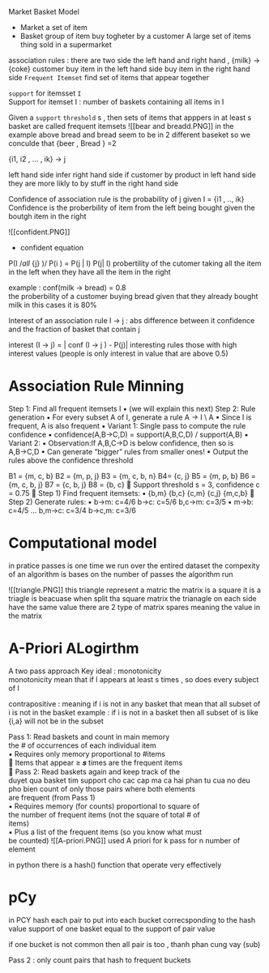 




Market Basket Model 
- Market a set of item 
- Basket group of item buy togheter by a customer 
A large set of items  
thing sold in a supermarket 


association rules : 
there are two side the left hand and right hand , 
{milk} ->  {coke}
customer buy item in the left hand side buy item in the right hand side 
`Frequent Itemset` find set of items that appear together 

`support`  for itemsset `I`  
Support for itemset I : number of baskets containing all items  in I 

Given  a `support` `threshold` s , then sets of items that apppers in at least s basket are called frequent itemsets 
![[bear and breadd.PNG]]
in the example above bread and bread seem to be in 2 different baseket so we conculde that  {beer , Bread  } =2  

{i1,  i2 ,  ... , ik} ->  j 

left hand side infer right hand side if customer by product in left hand side they are more likly to by stuff in the right hand side 




Confidence of association rule is the probability of j given     I  =  {i1  , ..,  ik}
Confidence is the proberbility of item from the left being bought given the boutgh item in the right 


![[confident.PNG]]
- confident equation 

P(I $/all$ {j}  )/  P(i ) =  P(j | I)
P(j| I) probertility of the cutomer taking all the item in the left when they have all the item in the right 


example : 
conf(milk -> bread) = 0.8  
the proberbility of a  customer buying bread given that they already bought milk  in this cases it is  80% 

Interest of an association rule I -> j : abs  difference between it confidence and the fraction of basket that contain j 

interest (I -> j) = | conf (I -> j ) - P(j)| 
interesting rules those with high interest values  (people is only interest in value that are above 0.5)

# Association Rule Minning 

Step 1: Find all frequent itemsets I
▪ (we will explain this next)
Step 2: Rule generation
▪ For every subset A of I, generate a rule A → I \ A
▪ Since I is frequent, A is also frequent
▪ Variant 1: Single pass to compute the rule confidence
▪ confidence(A,B→C,D) = support(A,B,C,D) / support(A,B)
▪ Variant 2:
▪ Observation:If A,B,C→D is below confidence, then so is A,B→C,D
▪ Can generate “bigger” rules from smaller ones!
▪ Output the rules above the confidence threshold

B1 = {m, c, b} B2 = {m, p, j}
B3 = {m, c, b, n} B4= {c, j}
B5 = {m, p, b} B6 = {m, c, b, j}
B7 = {c, b, j} B8 = {b, c}
 Support threshold s = 3, confidence c = 0.75
 Step 1) Find frequent itemsets:
▪ {b,m} {b,c} {c,m} {c,j} {m,c,b}
 Step 2) Generate rules:
▪ b→m: c=4/6 b→c: c=5/6 b,c→m: c=3/5
▪ m→b: c=4/5 ... b,m→c: c=3/4
b→c,m: c=3/6




# Computational model 


in pratice  passes  is one time we run over the entired dataset the compexity of an algorithm is bases on the number of passes the algorithm run 


![[triangle.PNG]]
this triangle represent a matric the matrix is a square it is a triagle is beacuase when split tha square matrix the trianagle on each side have the same value 
there are 2 type of matrix spares meaning the value in the matrix 


# A-Priori  ALogirthm 
A two pass approach 
Key ideal : monotonicity  
monotonicity mean that if I appears at least s times , so does every subject of  I

contrapositive : meaning if i is not in any basket that mean that all subset of i is not in the basket 
example : 
if i  is not in a basket then all subset of is like {i,a} will not be in the subset 



Pass 1: Read baskets and count in main memory  
the # of occurrences of each individual item  
▪ Requires only memory proportional to #items  
 Items that appear ≥ 𝒔 times are the frequent items  
 Pass 2: Read baskets again and keep track of the  
duyet qua basket tim support cho cac cap ma ca hai phan tu cua no deu pho bien 
count of only those pairs where both elements  
are frequent (from Pass 1)  
▪ Requires memory (for counts) proportional to square of  
the number of frequent items (not the square of total # of  
items)  
▪ Plus a list of the frequent items (so you know what must  
be counted)
![[A-priori.PNG]]
used  A priori for k pass for n number of element 



in python there is a hash() function that operate  very effectively 




# pCy  


in PCY  hash each pair to put into each bucket correcsponding to the hash value 
support of one basket equal to the support of pair value 

if one bucket is not common then all pair is too , thanh phan cung vay (sub) 

Pass 2 : 
only count pairs that hash to frequent buckets 